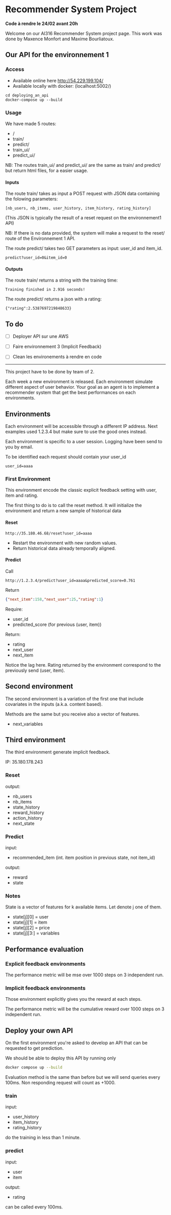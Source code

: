 # Recommender System Project
**Code à rendre le 24/02 avant 20h**

Welcome on our AI316 Recommender System project page. This work was done by Maxence Monfort and Maxime Bourliatoux.

## Our API for the environnement 1

### Access

- Available online here http://54.229.199.104/
- Available locally with docker: (localhost:5002/)
```
cd deploying_an_api
docker-compose up --build
```

### Usage

We have made 5 routes:
- /
- train/
- predict/
- train_ui/
- predict_ui/

NB: The routes train_ui/ and predict_ui/ are the same as train/ and predict/ but return html files, for a easier usage.


#### Inputs

The route train/ takes as input a POST request with JSON data containing the folowing parameters: 
```
[nb_users, nb_items, user_history, item_history, rating_history]
```
(This JSON is typically the result of a reset request on the environnement1 API)

NB: If there is no data provided, the system will make a request to the reset/ route of the Environnement 1 API. 


The route predict/ takes two GET parameters as input: user_id and item_id.
```
predict?user_id=0&item_id=0
```


#### Outputs
The route train/ returns a string with the training time:
```
Training finished in 2.916 seconds!
```

The route predict/ returns a json with a rating:
```
{"rating":2.5387697219848633}
```

## To do
- [ ] Deployer API sur une AWS
- [ ] Faire environnement 3 (Implicit Feedback)
- [ ] Clean les environements à rendre en code


-------



This project have to be done by team of 2.

Each week a new environment is released. 
Each environment simulate different aspect of user behavior. 
Your goal as an agent is to implement a recommender system that get the best performances on each environments.

## Environments
Each environment will be accessible through a different IP address. 
Next examples used 1.2.3.4 but make sure to use the good ones instead. 

Each environment is specific to a user session. 
Logging have been send to you by email. 

To be identified each request should contain your user_id

```http request
user_id=aaaa
``` 

### First Environment
This environment encode the classic explicit feedback setting with user, item and rating.

The first thing to do is to call the reset method.
It will initialize the environment and return a new sample of historical data

#### Reset
```http
http://35.180.46.68/reset?user_id=aaaa
```

- Restart the environment with new random values.
- Return historical data already temporally aligned.


#### Predict

Call 
```http
http://1.2.3.4/predict?user_id=aaaa&predicted_score=0.761
```

Return
```json
{"next_item":158,"next_user":25,"rating":1}
```

Require:
- user_id
- predicted_score (for previous (user, item))

Return:
- rating
- next_user
- next_item

Notice the lag here. Rating returned by the environment correspond to the previously send (user, item).

## Second environment
The second environment is a variation of the first one that include covariates in the inputs (a.k.a. content based).

Methods are the same but you receive also a vector of features.
- next_variables


## Third environment
The third environment generate implicit feedback.

IP: 35.180.178.243

### Reset
output:
- nb_users
- nb_items
- state_history
- reward_history
- action_history
- next_state

### Predict
input: 
- recommended_item (int. item position in previous state, not item_id) 

output:
- reward
- state


### Notes
State is a vector of features for k available items. Let denote j one of them.
- state[j][0] = user
- state[j][1] = item
- state[j][2] = price
- state[j][3:] = variables 


## Performance evaluation

### Explicit feedback environments
The performance metric will be mse over 1000 steps on 3 independent run.

### Implicit feedback environments
Those environment explicitly gives you the reward at each steps.

The performance metric will be the cumulative reward over 1000 steps on 3 independent run.


## Deploy your own API
On the first environment you're asked to develop an API that can be requested to get prediction.

We should be able to deploy this API by running only

```bash
docker compose up --build
```

Evaluation method is the same than before but we will send queries every 100ms.
Non responding request will count as +1000.

### train
input:
- user_history
- item_history
- rating_history

do the training in less than 1 minute.

### predict
input:
- user
- item

output:
- rating

can be called every 100ms.

